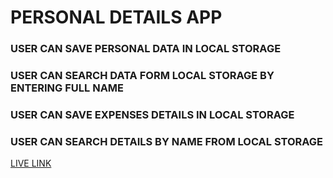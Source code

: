 # PERSONAL DETAILS APP

### USER CAN SAVE PERSONAL DATA IN LOCAL STORAGE

### USER CAN SEARCH DATA FORM LOCAL STORAGE BY ENTERING FULL NAME

### USER CAN SAVE EXPENSES DETAILS IN LOCAL STORAGE

### USER CAN SEARCH DETAILS BY NAME FROM LOCAL STORAGE

[LIVE LINK](https://perstoreappkapil.netlify.app/)